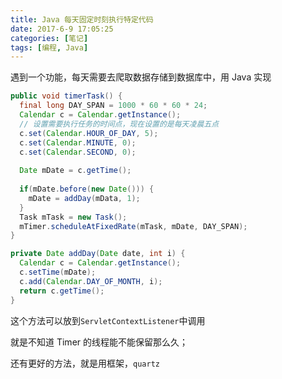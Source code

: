```yaml
---
title: Java 每天固定时刻执行特定代码
date: 2017-6-9 17:05:25
categories: [笔记]
tags: [编程, Java]
---
```


遇到一个功能，每天需要去爬取数据存储到数据库中，用 Java 实现

```java
public void timerTask() {
  final long DAY_SPAN = 1000 * 60 * 60 * 24;
  Calendar c = Calendar.getInstance();
  // 设置需要执行任务的时间点，现在设置的是每天凌晨五点
  c.set(Calendar.HOUR_OF_DAY, 5);
  c.set(Calendar.MINUTE, 0);
  c.set(Calendar.SECOND, 0);
  
  Date mDate = c.getTime();
  
  if(mDate.before(new Date())) {
    mDate = addDay(mData, 1);
  }
  Task mTask = new Task();
  mTimer.scheduleAtFixedRate(mTask, mDate, DAY_SPAN);
}

private Date addDay(Date date, int i) {
  Calendar c = Calendar.getInstance();
  c.setTime(mDate);
  c.add(Calendar.DAY_OF_MONTH, i);
  return c.getTime();
}
```

这个方法可以放到`ServletContextListener`中调用

就是不知道 Timer 的线程能不能保留那么久；

还有更好的方法，就是用框架，`quartz`